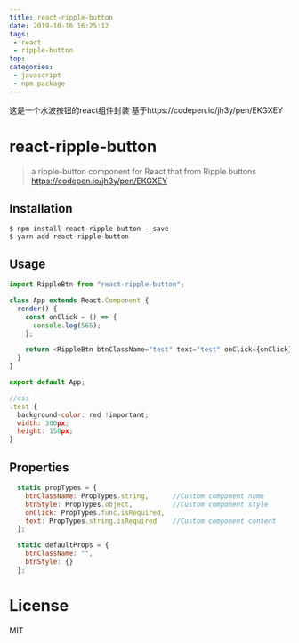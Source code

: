 ```yaml
---
title: react-ripple-button
date: 2019-10-16 16:25:12
tags: 
 - react 
 - ripple-button
top:
categories: 
 - javascript
 - npm package
---
```


这是一个水波按钮的react组件封装
基于https://codepen.io/jh3y/pen/EKGXEY

# react-ripple-button

> a ripple-button component for React that from Ripple buttons https://codepen.io/jh3y/pen/EKGXEY

## Installation

```
$ npm install react-ripple-button --save
$ yarn add react-ripple-button
```

## Usage
<!--more-->
```javascript
import RippleBtn from "react-ripple-button";

class App extends React.Component {
  render() {
    const onClick = () => {
      console.log(565);
    };

    return <RippleBtn btnClassName="test" text="test" onClick={onClick} />;
  }
}

export default App;

//css
.test {
  background-color: red !important;
  width: 300px;
  height: 150px;
}

```

## Properties

```javascript
  static propTypes = {
    btnClassName: PropTypes.string,      //Custom component name
    btnStyle: PropTypes.object,          //Custom component style
    onClick: PropTypes.func.isRequired,
    text: PropTypes.string.isRequired    //Custom component content
  };

  static defaultProps = {
    btnClassName: "",
    btnStyle: {}
  };
```

# License

MIT
